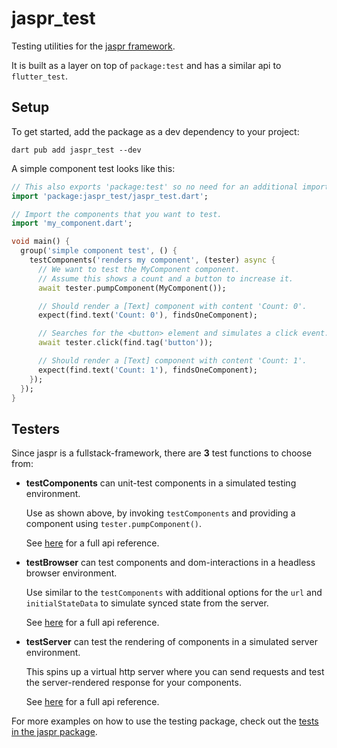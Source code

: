 # jaspr_test

Testing utilities for the [jaspr framework](https://pub.dev/packages/jaspr).

It is built as a layer on top of `package:test` and has a similar api to `flutter_test`.

## Setup

To get started, add the package as a dev dependency to your project:
```shell
dart pub add jaspr_test --dev
```

A simple component test looks like this:

```dart
// This also exports 'package:test' so no need for an additional import.
import 'package:jaspr_test/jaspr_test.dart';

// Import the components that you want to test.
import 'my_component.dart';

void main() {
  group('simple component test', () {
    testComponents('renders my component', (tester) async {
      // We want to test the MyComponent component.
      // Assume this shows a count and a button to increase it.
      await tester.pumpComponent(MyComponent());

      // Should render a [Text] component with content 'Count: 0'.
      expect(find.text('Count: 0'), findsOneComponent);

      // Searches for the <button> element and simulates a click event.
      await tester.click(find.tag('button'));

      // Should render a [Text] component with content 'Count: 1'.
      expect(find.text('Count: 1'), findsOneComponent);
    });
  });
}
```

## Testers

Since jaspr is a fullstack-framework, there are **3** test functions to choose from:

- **testComponents** can unit-test components in a simulated testing environment.

  Use as shown above, by invoking `testComponents` and providing a component
  using `tester.pumpComponent()`.

  See [here](https://pub.dev/documentation/jaspr_test/latest/server_test/ComponentTester-class.html) for a full api reference.

- **testBrowser** can test components and dom-interactions in a headless browser environment.

  Use similar to the `testComponents` with additional options for the `url` and `initialStateData` to
  simulate synced state from the server.

  See [here](https://pub.dev/documentation/jaspr_test/latest/browser_test/BrowserTester-class.html) for a full api reference.

- **testServer** can test the rendering of components in a simulated server environment.

  This spins up a virtual http server where you can send requests and test the server-rendered response
  for your components.

  See [here](https://pub.dev/documentation/jaspr_test/latest/server_test/ServerTester-class.html) for a full api reference.


For more examples on how to use the testing package, check out the [tests in the jaspr package](https://github.com/schultek/jaspr/tree/main/packages/jaspr/test).

